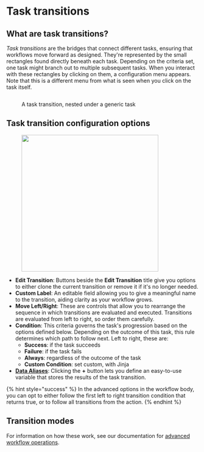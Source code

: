 # Task transitions

## **What are task transitions?**&#x20;

_Task transitions_ are the bridges that connect different tasks, ensuring that workflows move forward as designed. They're represented by the small rectangles found directly beneath each task. Depending on the criteria set, one task might branch out to multiple subsequent tasks. When you interact with these rectangles by clicking on them, a configuration menu appears. Note that this is a different menu from what is seen when you click on the task itself.

<figure><img src="../../../.gitbook/assets/task_transition.png" alt=""><figcaption><p>A task transition, nested under a generic task</p></figcaption></figure>

## **Task transition configuration options**

<figure><img src="../../../.gitbook/assets/Screenshot 2025-03-05 at 6.03.10 PM.png" alt="" width="359"><figcaption></figcaption></figure>

* **Edit Transition**: Buttons beside the **Edit Transition** title give you options to either clone the current transition or remove it if it's no longer needed.
* **Custom Label**: An editable field allowing you to give a meaningful name to the transition, aiding clarity as your workflow grows.
* **Move Left/Right**: These are controls that allow you to rearrange the sequence in which transitions are evaluated and executed. Transitions are evaluated from left to right, so order them carefully.
* **Condition**: This criteria governs the task's progression based on the options defined below. Depending on the outcome of this task, this rule determines which path to follow next. Left to right, these are:
  * **Success**: if the task succeeds
  * **Failure**: if the task fails
  * **Always**: regardless of the outcome of the task
  * **Custom Condition**: set custom, with Jinja
* [**Data Aliases**](data-aliases.md): Clicking the **+** button lets you define an easy-to-use variable that stores the results of the task transition.

{% hint style="success" %}
In the advanced options in the workflow body, you can opt to either follow the first left to right transition condition that returns true, or to follow all transitions from the action.
{% endhint %}

## Transition modes

For information on how these work, see our documentation for [advanced workflow operations](advanced-workflow-operations-menu.md#transition-modes).&#x20;

